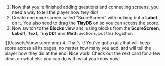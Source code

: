 1. Now that you're finished adding questions and connecting screens, you need a way to tell the player how they did!
2. Create one more screen called "ScoreScreen" with nothing but a **Label** on it. You also need to drag the **TinyDB** on so you can access the score.
3. Now switch to the **Blocks** view and, using blocks from the **ScoreScreen**, **Label1**, **Text**, **TinyDB1** and **Math** sections, put this together:

  ![](/assets/show score.png)
4. That's it! You've got a quiz that will keep score across all its pages, no matter how many you add, and will tell the player how they did at the end. Nice work! Check out the next card for a few ideas on what else you can do with what you know now!